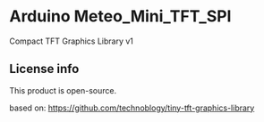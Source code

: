 # Arduino Meteo_Mini_TFT_SPI
 Compact TFT Graphics Library  v1
## License info
This product is open-source.

based on:
 https://github.com/technoblogy/tiny-tft-graphics-library
 

 
 
